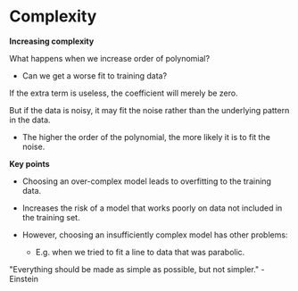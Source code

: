 # Complexity

**Increasing complexity**

What happens when we increase order of polynomial?

- Can we get a worse fit to training data?

If the extra term is useless, the coefficient will merely be zero.

But if the data is noisy, it may fit the noise rather than the underlying pattern in the data.

- The higher the order of the polynomial, the more likely it is to fit the noise.

**Key points**

- Choosing an over-complex model leads to overfitting to the training data.

- Increases the risk of a model that works poorly on data not included in the training set.

- However, choosing an insufficiently complex model has other problems:
  - E.g. when we tried to fit a line to data that was parabolic.

"Everything should be made as simple as possible, but not simpler." - Einstein

